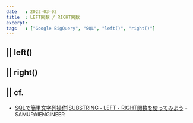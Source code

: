```yaml
---
date   : 2022-03-02
title  : LEFT関数 / RIGHT関数
excerpt:
tags   : ["Google BigQuery", "SQL", "left()", "right()"]
---
```


## || left() 


## || right() 


## || cf.
+ [SQLで簡単文字列操作|SUBSTRING・LEFT・RIGHT関数を使ってみよう](https://www.sejuku.net/blog/73601) - SAMURAIENGINEER

